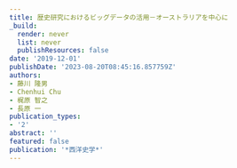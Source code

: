```yaml
---
title: 歴史研究におけるビッグデータの活用－オーストラリアを中心に
_build:
  render: never
  list: never
  publishResources: false
date: '2019-12-01'
publishDate: '2023-08-20T08:45:16.857759Z'
authors:
- 藤川 隆男
- Chenhui Chu
- 梶原 智之
- 長原 一
publication_types:
- '2'
abstract: ''
featured: false
publication: '*西洋史学*'
---
```


